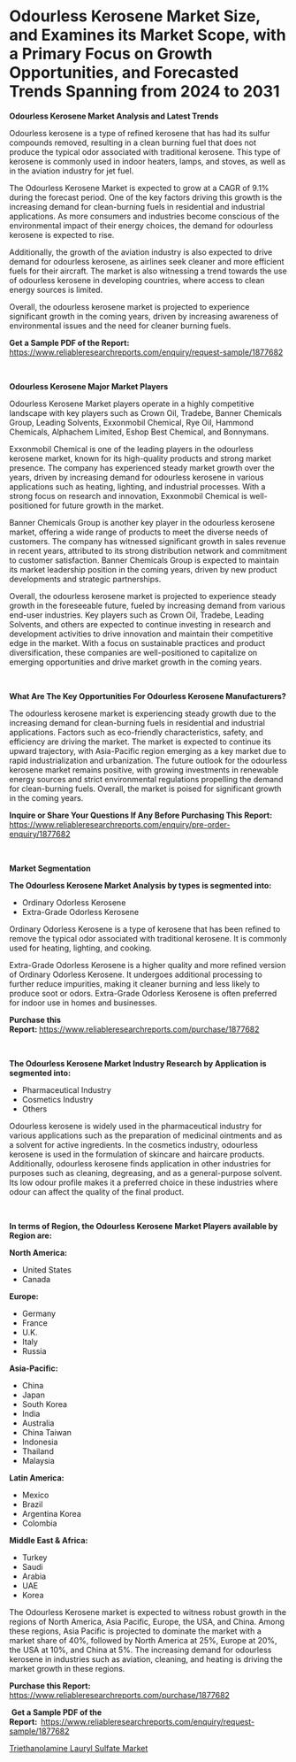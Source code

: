 <p><h1>Odourless Kerosene Market Size, and Examines its Market Scope, with a Primary Focus on Growth Opportunities, and Forecasted Trends Spanning from 2024 to 2031</h1></p><p><strong>Odourless Kerosene Market Analysis and Latest Trends</strong></p>
<p><p>Odourless kerosene is a type of refined kerosene that has had its sulfur compounds removed, resulting in a clean burning fuel that does not produce the typical odor associated with traditional kerosene. This type of kerosene is commonly used in indoor heaters, lamps, and stoves, as well as in the aviation industry for jet fuel.</p><p>The Odourless Kerosene Market is expected to grow at a CAGR of 9.1% during the forecast period. One of the key factors driving this growth is the increasing demand for clean-burning fuels in residential and industrial applications. As more consumers and industries become conscious of the environmental impact of their energy choices, the demand for odourless kerosene is expected to rise.</p><p>Additionally, the growth of the aviation industry is also expected to drive demand for odourless kerosene, as airlines seek cleaner and more efficient fuels for their aircraft. The market is also witnessing a trend towards the use of odourless kerosene in developing countries, where access to clean energy sources is limited.</p><p>Overall, the odourless kerosene market is projected to experience significant growth in the coming years, driven by increasing awareness of environmental issues and the need for cleaner burning fuels.</p></p>
<p><strong>Get a Sample PDF of the Report:&nbsp;</strong> <a href="https://www.reliableresearchreports.com/enquiry/request-sample/1877682">https://www.reliableresearchreports.com/enquiry/request-sample/1877682</a></p>
<p>&nbsp;</p>
<p><strong>Odourless Kerosene Major Market Players</strong></p>
<p><p>Odourless Kerosene Market players operate in a highly competitive landscape with key players such as Crown Oil, Tradebe, Banner Chemicals Group, Leading Solvents, Exxonmobil Chemical, Rye Oil, Hammond Chemicals, Alphachem Limited, Eshop Best Chemical, and Bonnymans. </p><p>Exxonmobil Chemical is one of the leading players in the odourless kerosene market, known for its high-quality products and strong market presence. The company has experienced steady market growth over the years, driven by increasing demand for odourless kerosene in various applications such as heating, lighting, and industrial processes. With a strong focus on research and innovation, Exxonmobil Chemical is well-positioned for future growth in the market.</p><p>Banner Chemicals Group is another key player in the odourless kerosene market, offering a wide range of products to meet the diverse needs of customers. The company has witnessed significant growth in sales revenue in recent years, attributed to its strong distribution network and commitment to customer satisfaction. Banner Chemicals Group is expected to maintain its market leadership position in the coming years, driven by new product developments and strategic partnerships.</p><p>Overall, the odourless kerosene market is projected to experience steady growth in the foreseeable future, fueled by increasing demand from various end-user industries. Key players such as Crown Oil, Tradebe, Leading Solvents, and others are expected to continue investing in research and development activities to drive innovation and maintain their competitive edge in the market. With a focus on sustainable practices and product diversification, these companies are well-positioned to capitalize on emerging opportunities and drive market growth in the coming years.</p></p>
<p>&nbsp;</p>
<p><strong>What Are The Key Opportunities For Odourless Kerosene Manufacturers?</strong></p>
<p><p>The odourless kerosene market is experiencing steady growth due to the increasing demand for clean-burning fuels in residential and industrial applications. Factors such as eco-friendly characteristics, safety, and efficiency are driving the market. The market is expected to continue its upward trajectory, with Asia-Pacific region emerging as a key market due to rapid industrialization and urbanization. The future outlook for the odourless kerosene market remains positive, with growing investments in renewable energy sources and strict environmental regulations propelling the demand for clean-burning fuels. Overall, the market is poised for significant growth in the coming years.</p></p>
<p><strong>Inquire or Share Your Questions If Any Before Purchasing This Report:</strong> <a href="https://www.reliableresearchreports.com/enquiry/pre-order-enquiry/1877682">https://www.reliableresearchreports.com/enquiry/pre-order-enquiry/1877682</a></p>
<p>&nbsp;</p>
<p><strong>Market Segmentation</strong></p>
<p><strong>The Odourless Kerosene Market Analysis by types is segmented into:</strong></p>
<p><ul><li>Ordinary Odorless Kerosene</li><li>Extra-Grade Odorless Kerosene</li></ul></p>
<p><p>Ordinary Odorless Kerosene is a type of kerosene that has been refined to remove the typical odor associated with traditional kerosene. It is commonly used for heating, lighting, and cooking. </p><p>Extra-Grade Odorless Kerosene is a higher quality and more refined version of Ordinary Odorless Kerosene. It undergoes additional processing to further reduce impurities, making it cleaner burning and less likely to produce soot or odors. Extra-Grade Odorless Kerosene is often preferred for indoor use in homes and businesses.</p></p>
<p><strong>Purchase this Report:&nbsp;</strong><a href="https://www.reliableresearchreports.com/purchase/1877682">https://www.reliableresearchreports.com/purchase/1877682</a></p>
<p>&nbsp;</p>
<p><strong>The Odourless Kerosene Market Industry Research by Application is segmented into:</strong></p>
<p><ul><li>Pharmaceutical Industry</li><li>Cosmetics Industry</li><li>Others</li></ul></p>
<p><p>Odourless kerosene is widely used in the pharmaceutical industry for various applications such as the preparation of medicinal ointments and as a solvent for active ingredients. In the cosmetics industry, odourless kerosene is used in the formulation of skincare and haircare products. Additionally, odourless kerosene finds application in other industries for purposes such as cleaning, degreasing, and as a general-purpose solvent. Its low odour profile makes it a preferred choice in these industries where odour can affect the quality of the final product.</p></p>
<p>&nbsp;</p>
<p><strong>In terms of Region, the Odourless Kerosene Market Players available by Region are:</strong></p>
<p>
    <p> <strong> North America: </strong>
        <ul>
            <li>United States</li>
            <li>Canada</li>
        </ul>
        </p> 
    <p> <strong> Europe: </strong>
        <ul>
            <li>Germany</li>
            <li>France</li>
            <li>U.K.</li>
            <li>Italy</li>
            <li>Russia</li>
        </ul>
        </p> 
    <p> <strong> Asia-Pacific: </strong>
        <ul>
            <li>China</li>
            <li>Japan</li>
            <li>South Korea</li>
            <li>India</li>
            <li>Australia</li>
            <li>China Taiwan</li>
            <li>Indonesia</li>
            <li>Thailand</li>
            <li>Malaysia</li>
        </ul>
        </p> 
    <p> <strong> Latin America: </strong>
        <ul>
            <li>Mexico</li>
            <li>Brazil</li>
            <li>Argentina Korea</li>
            <li>Colombia</li>
        </ul>
        </p> 
    <p> <strong> Middle East & Africa: </strong>
        <ul>
            <li>Turkey</li>
            <li>Saudi</li>
            <li>Arabia</li>
            <li>UAE</li>
            <li>Korea</li>
        </ul>
    </p>
    </p>
<p><p>The Odourless Kerosene market is expected to witness robust growth in the regions of North America, Asia Pacific, Europe, the USA, and China. Among these regions, Asia Pacific is projected to dominate the market with a market share of 40%, followed by North America at 25%, Europe at 20%, the USA at 10%, and China at 5%. The increasing demand for odourless kerosene in industries such as aviation, cleaning, and heating is driving the market growth in these regions.</p></p>
<p><strong>Purchase this Report: </strong><a href="https://www.reliableresearchreports.com/purchase/1877682">https://www.reliableresearchreports.com/purchase/1877682</a></p>
<p>&nbsp;<strong>Get a Sample PDF of the Report:&nbsp;&nbsp;</strong><a href="https://www.reliableresearchreports.com/enquiry/request-sample/1877682">https://www.reliableresearchreports.com/enquiry/request-sample/1877682</a></p>
<p><strong></strong></p>
<p><p><a href="https://noble-drawer-34c.notion.site/Global-Triethanolamine-Lauryl-Sulfate-Market-by-Types-Applications-and-Major-Players-with-Regiona-37949d5d18654dd6af30c5ca9bd7f243">Triethanolamine Lauryl Sulfate Market</a></p></p>